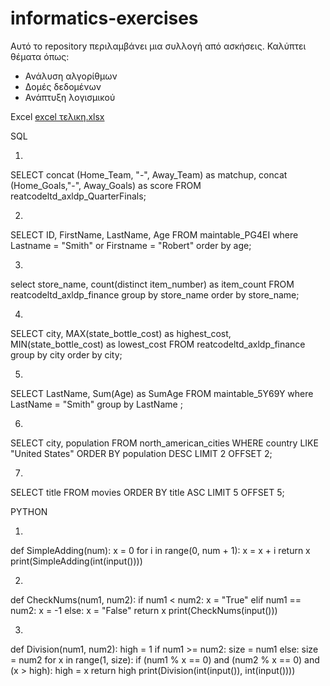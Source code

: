 # informatics-exercises
Αυτό το repository περιλαμβάνει μια συλλογή από ασκήσεις. Καλύπτει θέματα όπως:

- Ανάλυση αλγορίθμων
- Δομές δεδομένων
- Ανάπτυξη λογισμικού

Εxcel
[excel τελικη.xlsx](https://github.com/user-attachments/files/20101654/excel.xlsx)

SQL

1.
SELECT concat (Home_Team, "-", Away_Team) as matchup, 
concat (Home_Goals,"-", Away_Goals) as score
FROM reatcodeltd_axldp_QuarterFinals;

2.
SELECT ID, FirstName, LastName, Age FROM maintable_PG4EI
where Lastname = "Smith" or Firstname = "Robert"
order by age;

3.
select store_name, count(distinct item_number) as item_count
FROM reatcodeltd_axldp_finance
group by store_name
order by store_name;

4.
SELECT city, MAX(state_bottle_cost) as highest_cost, MIN(state_bottle_cost) as lowest_cost
FROM reatcodeltd_axldp_finance
group by city
order by city;

5.
SELECT LastName, Sum(Age) as SumAge
FROM maintable_5Y69Y
where LastName = "Smith"
group by LastName ;

6.
SELECT city, population FROM north_american_cities
WHERE country LIKE "United States"
ORDER BY population DESC
LIMIT 2 OFFSET 2;

7.
SELECT title FROM movies
ORDER BY title ASC
LIMIT 5 OFFSET 5;

PYTHON

1.
def SimpleAdding(num):
    x = 0
    for i in range(0, num + 1):
        x = x + i
    return x
print(SimpleAdding(int(input())))

2.
def CheckNums(num1, num2):
    if num1 < num2:
        x = "True"
    elif num1 == num2:
        x = -1
    else:
        x = "False"
    return x
  print(CheckNums(input()))

  3.
  def Division(num1, num2):
    high = 1
    if num1 >= num2:
        size = num1
    else:
        size = num2
    for x in range(1, size):
        if (num1 % x == 0) and (num2 % x == 0) and (x > high):
            high = x
    return high
print(Division(int(input()), int(input())))
